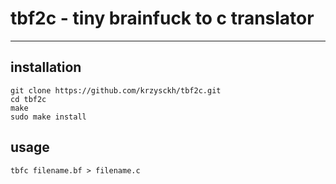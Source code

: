 # tbf2c - tiny brainfuck to c translator

-----

## installation
```
git clone https://github.com/krzysckh/tbf2c.git
cd tbf2c
make 
sudo make install
```

## usage
```
tbfc filename.bf > filename.c
```
